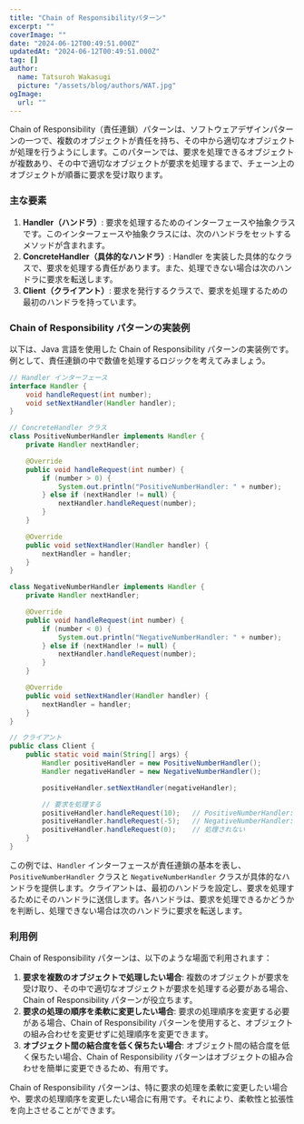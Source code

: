 ```yaml
---
title: "Chain of Responsibilityパターン"
excerpt: ""
coverImage: ""
date: "2024-06-12T00:49:51.000Z"
updatedAt: "2024-06-12T00:49:51.000Z"
tag: []
author:
  name: Tatsuroh Wakasugi
  picture: "/assets/blog/authors/WAT.jpg"
ogImage:
  url: ""
---
```


Chain of Responsibility（責任連鎖）パターンは、ソフトウェアデザインパターンの一つで、複数のオブジェクトが責任を持ち、その中から適切なオブジェクトが処理を行うようにします。このパターンでは、要求を処理できるオブジェクトが複数あり、その中で適切なオブジェクトが要求を処理するまで、チェーン上のオブジェクトが順番に要求を受け取ります。

### 主な要素

1. **Handler（ハンドラ）**: 要求を処理するためのインターフェースや抽象クラスです。このインターフェースや抽象クラスには、次のハンドラをセットするメソッドが含まれます。
2. **ConcreteHandler（具体的なハンドラ）**: Handler を実装した具体的なクラスで、要求を処理する責任があります。また、処理できない場合は次のハンドラに要求を転送します。
3. **Client（クライアント）**: 要求を発行するクラスで、要求を処理するための最初のハンドラを持っています。

### Chain of Responsibility パターンの実装例

以下は、Java 言語を使用した Chain of Responsibility パターンの実装例です。例として、責任連鎖の中で数値を処理するロジックを考えてみましょう。

```java
// Handler インターフェース
interface Handler {
    void handleRequest(int number);
    void setNextHandler(Handler handler);
}

// ConcreteHandler クラス
class PositiveNumberHandler implements Handler {
    private Handler nextHandler;

    @Override
    public void handleRequest(int number) {
        if (number > 0) {
            System.out.println("PositiveNumberHandler: " + number);
        } else if (nextHandler != null) {
            nextHandler.handleRequest(number);
        }
    }

    @Override
    public void setNextHandler(Handler handler) {
        nextHandler = handler;
    }
}

class NegativeNumberHandler implements Handler {
    private Handler nextHandler;

    @Override
    public void handleRequest(int number) {
        if (number < 0) {
            System.out.println("NegativeNumberHandler: " + number);
        } else if (nextHandler != null) {
            nextHandler.handleRequest(number);
        }
    }

    @Override
    public void setNextHandler(Handler handler) {
        nextHandler = handler;
    }
}

// クライアント
public class Client {
    public static void main(String[] args) {
        Handler positiveHandler = new PositiveNumberHandler();
        Handler negativeHandler = new NegativeNumberHandler();

        positiveHandler.setNextHandler(negativeHandler);

        // 要求を処理する
        positiveHandler.handleRequest(10);   // PositiveNumberHandler: 10
        positiveHandler.handleRequest(-5);   // NegativeNumberHandler: -5
        positiveHandler.handleRequest(0);    // 処理されない
    }
}

```

この例では、`Handler` インターフェースが責任連鎖の基本を表し、`PositiveNumberHandler` クラスと `NegativeNumberHandler` クラスが具体的なハンドラを提供します。クライアントは、最初のハンドラを設定し、要求を処理するためにそのハンドラに送信します。各ハンドラは、要求を処理できるかどうかを判断し、処理できない場合は次のハンドラに要求を転送します。

### 利用例

Chain of Responsibility パターンは、以下のような場面で利用されます：

1. **要求を複数のオブジェクトで処理したい場合**: 複数のオブジェクトが要求を受け取り、その中で適切なオブジェクトが要求を処理する必要がある場合、Chain of Responsibility パターンが役立ちます。
2. **要求の処理の順序を柔軟に変更したい場合**: 要求の処理順序を変更する必要がある場合、Chain of Responsibility パターンを使用すると、オブジェクトの組み合わせを変更せずに処理順序を変更できます。
3. **オブジェクト間の結合度を低く保ちたい場合**: オブジェクト間の結合度を低く保ちたい場合、Chain of Responsibility パターンはオブジェクトの組み合わせを簡単に変更できるため、有用です。

Chain of Responsibility パターンは、特に要求の処理を柔軟に変更したい場合や、要求の処理順序を変更したい場合に有用です。それにより、柔軟性と拡張性を向上させることができます。
